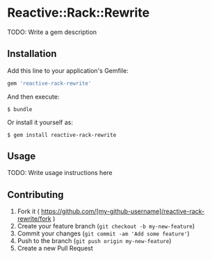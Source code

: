 # Reactive::Rack::Rewrite

TODO: Write a gem description

## Installation

Add this line to your application's Gemfile:

```ruby
gem 'reactive-rack-rewrite'
```

And then execute:

    $ bundle

Or install it yourself as:

    $ gem install reactive-rack-rewrite

## Usage

TODO: Write usage instructions here

## Contributing

1. Fork it ( https://github.com/[my-github-username]/reactive-rack-rewrite/fork )
2. Create your feature branch (`git checkout -b my-new-feature`)
3. Commit your changes (`git commit -am 'Add some feature'`)
4. Push to the branch (`git push origin my-new-feature`)
5. Create a new Pull Request
